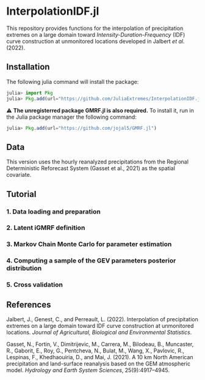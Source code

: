 # InterpolationIDF.jl

This repository provides functions for the interpolation of precipitation extremes on a large domain toward *Intensity-Duration-Frequency* (IDF) curve construction at unmonitored locations developed in Jalbert *et al.* (2022).

## Installation

The following julia command will install the package:

```julia
julia> import Pkg
julia> Pkg.add(url="https://github.com/JuliaExtremes/InterpolationIDF.jl")
```

:warning: **The unregisterred package GMRF.jl is also required.** To install it, run in the Julia package manager the following command: 

```julia
julia> Pkg.add(url="https://github.com/jojal5/GMRF.jl")
```    

## Data

This version uses the hourly reanalyzed precipitations from the Regional Deterministic Reforecast System (Gasset et al., 2021) as the spatial covariate.


## Tutorial

### 1. Data loading and preparation

### 2. Latent iGMRF definition

### 3. Markov Chain Monte Carlo for parameter estimation

### 4. Computing a sample of the GEV parameters posterior distribution

### 5. Cross validation


## References

Jalbert, J., Genest, C., and Perreault, L. (2022). Interpolation of precipitation extremes on a large domain toward IDF curve construction at unmonitored locations. *Journal of Agricultural, Biological and Environmental Statistics*.

Gasset, N., Fortin, V., Dimitrijevic, M., Carrera, M., Bilodeau, B., Muncaster, R., Gaborit, E., Roy, G., Pentcheva, N., Bulat, M., Wang, X., Pavlovic, R., Lespinas, F., Khedhaouiria, D., and Mai, J. (2021). A 10 km North American precipitation and land-surface reanalysis based on the GEM atmospheric model. *Hydrology and Earth System Sciences*, 25(9):4917–4945.
